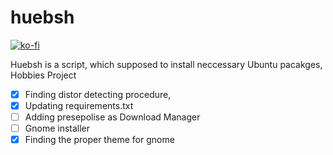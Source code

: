 # huebsh
[![ko-fi](https://www.ko-fi.com/img/donate_sm.png)](https://ko-fi.com/T6T7IGHN)

Huebsh is a script, which supposed to install neccessary Ubuntu pacakges, Hobbies Project

- [x] Finding distor detecting procedure,
- [x] Updating requirements.txt
- [ ] Adding presepolise as Download Manager
- [ ] Gnome installer
- [x] Finding the proper theme for gnome

